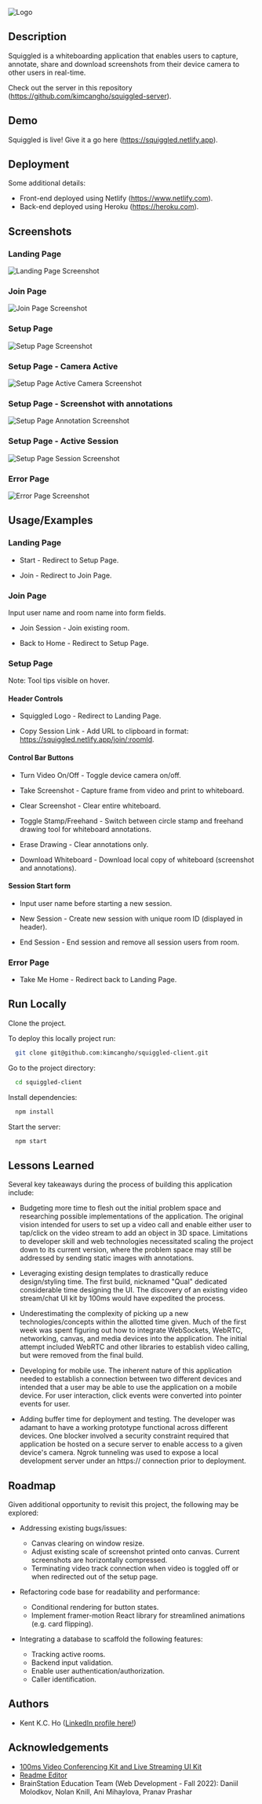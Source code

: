 
![Logo](https://res.cloudinary.com/di7kiyj3y/image/upload/v1679865543/squiggled-logo-revised_isdwx2.png)


## Description

Squiggled is a whiteboarding application that enables users to capture, annotate, share and download screenshots from their device camera to other users in real-time.

Check out the server in this repository (https://github.com/kimcangho/squiggled-server).

## Demo

Squiggled is live! Give it a go here (https://squiggled.netlify.app).
## Deployment



Some additional details:
- Front-end deployed using Netlify (https://www.netlify.com).
- Back-end deployed using Heroku (https://heroku.com).


## Screenshots

### Landing Page
![Landing Page Screenshot](https://res.cloudinary.com/di7kiyj3y/image/upload/v1679868693/squiggled-landing_lo5oze.png)

### Join Page
![Join Page Screenshot](https://res.cloudinary.com/di7kiyj3y/image/upload/v1679866922/squiggled-join_dxcc4u.png)

### Setup Page
![Setup Page Screenshot](https://res.cloudinary.com/di7kiyj3y/image/upload/v1679866921/squiggled-setup_cc4mcn.png)

### Setup Page - Camera Active
![Setup Page Active Camera Screenshot](https://res.cloudinary.com/di7kiyj3y/image/upload/v1679866923/squiggled-camera_nqzvgj.png)

### Setup Page - Screenshot with annotations
![Setup Page Annotation Screenshot](https://res.cloudinary.com/di7kiyj3y/image/upload/v1679866924/squiggled-annotation_e3cglb.png)

### Setup Page - Active Session
![Setup Page Session Screenshot](https://res.cloudinary.com/di7kiyj3y/image/upload/v1679866925/squiggled-active-session_ejvxvo.png)

### Error Page
![Error Page Screenshot](https://res.cloudinary.com/di7kiyj3y/image/upload/v1679871806/squiggled-error_ax3b0i.png)


## Usage/Examples

### Landing Page

- Start - Redirect to Setup Page.

- Join - Redirect to Join Page.

### Join Page

Input user name and room name into form fields.

- Join Session - Join existing room.

- Back to Home - Redirect to Setup Page.

### Setup Page

Note: Tool tips visible on hover.

#### Header Controls

- Squiggled Logo - Redirect to Landing Page.

- Copy Session Link - Add URL to clipboard in format: https://squiggled.netlify.app/join/:roomId.

#### Control Bar Buttons

- Turn Video On/Off - Toggle device camera on/off.

- Take Screenshot - Capture frame from video and print to whiteboard.

- Clear Screenshot - Clear entire whiteboard.

- Toggle Stamp/Freehand - Switch between circle stamp and freehand drawing tool for whiteboard annotations.

- Erase Drawing - Clear annotations only.

- Download Whiteboard - Download local copy of whiteboard (screenshot and annotations).

#### Session Start form

- Input user name before starting a new session.

- New Session - Create new session with unique room ID (displayed in header).

- End Session - End session and remove all session users from room.

### Error Page

- Take Me Home - Redirect back to Landing Page.

## Run Locally

Clone the project.

To deploy this locally project run:

```bash
  git clone git@github.com:kimcangho/squiggled-client.git
```

Go to the project directory:

```bash
  cd squiggled-client
```

Install dependencies:

```bash
  npm install
```

Start the server:

```bash
  npm start
```

## Lessons Learned

Several key takeaways during the process of building this application include:

- Budgeting more time to flesh out the initial problem space and researching possible implementations of the application. The original vision intended for users to set up a video call and enable either user to tap/click on the video stream to add an object in 3D space. Limitations to developer skill and web technologies necessitated scaling the project down to its current version, where the problem space may still be addressed by sending static images with annotations.

- Leveraging existing design templates to drastically reduce design/styling time. The first build, nicknamed "Qual" dedicated considerable time designing the UI. The discovery of an existing video stream/chat UI kit by 100ms would have expedited the process. 

- Underestimating the complexity of picking up a new technologies/concepts within the allotted time given. Much of the first week was spent figuring out how to integrate WebSockets, WebRTC, networking, canvas,  and media devices into the application. The initial attempt included WebRTC and other libraries to establish video calling, but were removed from the final build.

- Developing for mobile use. The inherent nature of this application needed to establish a connection between two different devices and intended that a user may be able to use the application on a mobile device. For user interaction, click events were converted into pointer events for user.

- Adding buffer time for deployment and testing. The developer was adamant to have a working prototype functional across different devices. One blocker involved a security constraint required that application be hosted on a secure server to enable access to a given device's camera. Ngrok tunneling was used to expose a local development server under an https:// connection prior to deployment.
## Roadmap

Given additional opportunity to revisit this project, the following may be explored:

- Addressing existing bugs/issues:
  - Canvas clearing on window resize.
  - Adjust existing scale of screenshot printed onto canvas. Current screenshots are horizontally compressed.
  - Terminating video track connection when video is toggled off or when redirected out of the setup page.

- Refactoring code base for readability and performance:
  - Conditional rendering for button states.
  - Implement framer-motion React library for streamlined animations (e.g. card flipping).

- Integrating a database to scaffold the following features:
    - Tracking active rooms.
    - Backend input validation.
    - Enable user authentication/authorization.
    - Caller identification.


## Authors

- Kent K.C. Ho ([LinkedIn profile here!](https://www.linkedin.com/in/kentkcho/))


## Acknowledgements

- [100ms Video Conferencing Kit and Live Streaming UI Kit](https://www.figma.com/community/file/1165192525323846383/Video-Conferencing-Kit-and-Live-Streaming-UI-Kit)
- [Readme Editor](https://readme.so)
- BrainStation Education Team (Web Development - Fall 2022): Daniil Molodkov, Nolan Knill, Ani Mihaylova, Pranav Prashar
